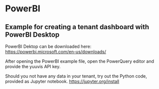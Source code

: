 # PowerBI
## Example for creating a tenant dashboard with PowerBI Desktop

PowerBI Dektop can be downloaded here:
https://powerbi.microsoft.com/en-us/downloads/

After opening the PowerBI example file, open the PowerQuery editor and provide the yuuvis API key.

Should you not have any data in your tenant, try out the Python code, provided as Jupyter notebook.
https://jupyter.org/install

